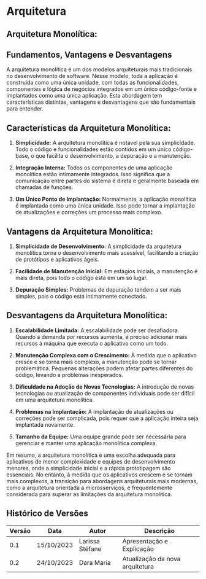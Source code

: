 # Arquitetura

## Arquitetura Monolítica: 
## Fundamentos, Vantagens e Desvantagens

A arquitetura monolítica é um dos modelos arquiteturais mais tradicionais no desenvolvimento de software. Nesse modelo, toda a aplicação é construída como uma única unidade, com todas as funcionalidades, componentes e lógica de negócios integrados em um único código-fonte e implantados como uma única aplicação. Esta abordagem tem características distintas, vantagens e desvantagens que são fundamentais para entender.

## Características da Arquitetura Monolítica:

1. **Simplicidade:** A arquitetura monolítica é notável pela sua simplicidade. Todo o código e funcionalidades estão contidos em um único código-base, o que facilita o desenvolvimento, a depuração e a manutenção.

2. **Integração Interna:** Todos os componentes de uma aplicação monolítica estão intimamente integrados. Isso significa que a comunicação entre partes do sistema é direta e geralmente baseada em chamadas de funções.

3. **Um Único Ponto de Implantação:** Normalmente, a aplicação monolítica é implantada como uma única unidade. Isso pode tornar a implantação de atualizações e correções um processo mais complexo.

## Vantagens da Arquitetura Monolítica:

1. **Simplicidade de Desenvolvimento:** A simplicidade da arquitetura monolítica torna o desenvolvimento mais acessível, facilitando a criação de protótipos e aplicativos ágeis.

2. **Facilidade de Manutenção Inicial:** Em estágios iniciais, a manutenção é mais direta, pois todo o código está em um só lugar.

3. **Depuração Simples:** Problemas de depuração tendem a ser mais simples, pois o código está intimamente conectado.

## Desvantagens da Arquitetura Monolítica:

1. **Escalabilidade Limitada:** A escalabilidade pode ser desafiadora. Quando a demanda por recursos aumenta, é preciso adicionar mais recursos à máquina que executa o aplicativo como um todo.

2. **Manutenção Complexa com o Crescimento:** À medida que o aplicativo cresce e se torna mais complexo, a manutenção pode se tornar problemática. Pequenas alterações podem afetar partes diferentes do código, levando a problemas inesperados.

3. **Dificuldade na Adoção de Novas Tecnologias:** A introdução de novas tecnologias ou atualização de componentes individuais pode ser difícil em uma arquitetura monolítica.

4. **Problemas na Implantação:** A implantação de atualizações ou correções pode ser complicada, pois requer que a aplicação inteira seja implantada novamente.

5. **Tamanho da Equipe:** Uma equipe grande pode ser necessária para gerenciar e manter uma aplicação monolítica complexa.

Em resumo, a arquitetura monolítica é uma escolha adequada para aplicativos de menor complexidade e equipes de desenvolvimento menores, onde a simplicidade inicial e a rápida prototipagem são essenciais. No entanto, à medida que os aplicativos crescem e se tornam mais complexos, a transição para abordagens arquiteturais mais modernas, como a arquitetura orientada a microsserviços, é frequentemente considerada para superar as limitações da arquitetura monolítica.

## Histórico de Versões

| Versão  |  Data  | Autor  |  Descrição  |
| ------------------- | ------------------- | ------------------- | ------------------- |
| 0.1 | 15/10/2023  | Larissa Stéfane | Apresentação e Explicação |
| 0.2 | 24/10/2023  | Dara Maria  | Atualização da nova arquitetura |













